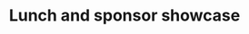 ---
title: "Lunch and sponsor showcase"
location: "Main Downstairs"
time: "Noon — 1pm"
order: "D0"
---